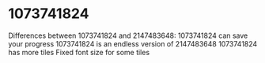 # 1073741824
Differences between 1073741824 and 2147483648:
1073741824 can save your progress
1073741824 is an endless version of 2147483648
1073741824 has more tiles
Fixed font size for some tiles
